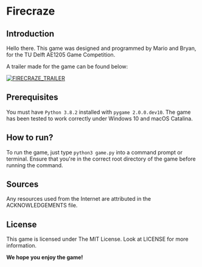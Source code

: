 # Firecraze
## Introduction
Hello there. This game was designed and programmed by Mario and Bryan, for the TU Delft AE1205 Game Competition.

A trailer made for the game can be found below:

[![FIRECRAZE_TRAILER](http://img.youtube.com/vi/Ptjd2I8t7O0/0.jpg)](http://www.youtube.com/watch?v=Ptjd2I8t7O0 "Firecraze (Trailer)")

## Prerequisites
You must have `Python 3.8.2` installed with `pygame 2.0.0.dev10`. The game has been tested to work correctly under Windows 10 and macOS Catalina.

## How to run?
To run the game, just type `python3 game.py` into a command prompt or terminal. Ensure that you're in the correct root directory of the game before running the command.

## Sources
Any resources used from the Internet are attributed in the ACKNOWLEDGEMENTS file.

## License
This game is licensed under The MIT License. Look at LICENSE for more information.

**We hope you enjoy the game!**
